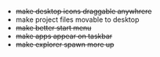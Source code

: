 - ~~make desktop icons draggable anywhrere~~
- make project files movable to desktop
- ~~make better start menu~~
- ~~make apps appear on taskbar~~
- ~~make explorer spawn more up~~